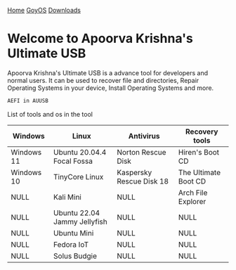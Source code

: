 [Home](/README.md) [GoyOS](/GoyOS/README.md) [Downloads](/DownloadsAKUUSB/README.md)


# Welcome to Apoorva Krishna's Ultimate USB

Apoorva Krishna's Ultimate USB is a advance tool for developers and normal users. It can be used to recover file and directories, Repair Operating Systems in your device, Install Operating Systems and more.

```sh
AEFI in AUUSB
```

List of tools and os in the tool

| Windows | Linux | Antivirus | Recovery tools |
| --- | --- | --- | --- |
| Windows 11 | Ubuntu 20.04.4 Focal Fossa | Norton Rescue Disk | Hiren's Boot CD |
| Windows 10 | TinyCore Linux | Kaspersky Rescue Disk 18 | The Ultimate Boot CD |
| NULL | Kali Mini | NULL | Arch File Explorer |
| NULL | Ubuntu 22.04 Jammy Jellyfish | NULL | NULL |
| NULL | Ubuntu Mini | NULL | NULL |
| NULL | Fedora IoT | NULL | NULL |
| NULL | Solus Budgie | NULL | NULL |
